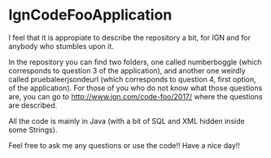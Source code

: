 # IgnCodeFooApplication

I feel that it is appropiate to describe the repository a bit, for IGN and for anybody who stumbles upon it.

In the repository you can find two folders, one called numberboggle (which corresponds to question 3 of the application), and another one weirdly called pruebaleerjsondeurl (which corresponds to question 4, first option, of the application). For those of you who do not know what those questions are, you can go to http://www.ign.com/code-foo/2017/ where the questions are described.

All the code is mainly in Java (with a bit of SQL and XML hidden inside some Strings).

Feel free to ask me any questions or use the code!! Have a nice day!!



